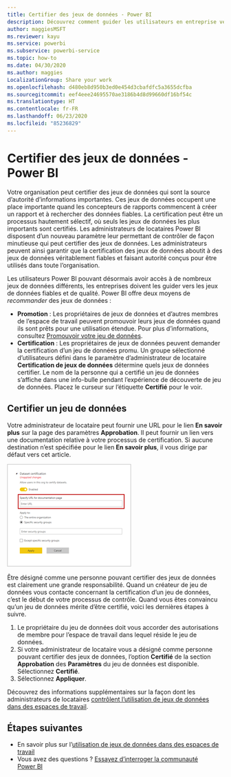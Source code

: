 ```yaml
---
title: Certifier des jeux de données - Power BI
description: Découvrez comment guider les utilisateurs en entreprise vers des jeux de données fiables et de qualité.
author: maggiesMSFT
ms.reviewer: kayu
ms.service: powerbi
ms.subservice: powerbi-service
ms.topic: how-to
ms.date: 04/30/2020
ms.author: maggies
LocalizationGroup: Share your work
ms.openlocfilehash: d480eb8d950b3ed0e454d3cbafdfc5a3655dcfba
ms.sourcegitcommit: eef4eee24695570ae3186b4d8d99660df16bf54c
ms.translationtype: HT
ms.contentlocale: fr-FR
ms.lasthandoff: 06/23/2020
ms.locfileid: "85236829"
---
```

# <a name="certify-datasets---power-bi"></a>Certifier des jeux de données - Power BI

Votre organisation peut certifier des jeux de données qui sont la source d’autorité d’informations importantes. Ces jeux de données occupent une place importante quand les concepteurs de rapports commencent à créer un rapport et à rechercher des données fiables. La certification peut être un processus hautement sélectif, où seuls les jeux de données les plus importants sont certifiés. Les administrateurs de locataires Power BI disposent d’un nouveau paramètre leur permettant de contrôler de façon minutieuse qui peut certifier des jeux de données. Les administrateurs peuvent ainsi garantir que la certification des jeux de données aboutit à des jeux de données véritablement fiables et faisant autorité conçus pour être utilisés dans toute l’organisation.

Les utilisateurs Power BI pouvant désormais avoir accès à de nombreux jeux de données différents, les entreprises doivent les guider vers les jeux de données fiables et de qualité. Power BI offre deux moyens de *recommander* des jeux de données :

- **Promotion** : Les propriétaires de jeux de données et d’autres membres de l’espace de travail peuvent promouvoir leurs jeux de données quand ils sont prêts pour une utilisation étendue. Pour plus d’informations, consultez [Promouvoir votre jeu de données](service-datasets-promote.md). 
- **Certification** : Les propriétaires de jeux de données peuvent demander la certification d’un jeu de données promu. Un groupe sélectionné d’utilisateurs défini dans le paramètre d’administrateur de locataire **Certification de jeux de données** détermine quels jeux de données certifier. Le nom de la personne qui a certifié un jeu de données s’affiche dans une info-bulle pendant l’expérience de découverte de jeu de données. Placez le curseur sur l’étiquette **Certifié** pour le voir.

## <a name="certify-a-dataset"></a>Certifier un jeu de données

Votre administrateur de locataire peut fournir une URL pour le lien **En savoir plus** sur la page des paramètres **Approbation**.  Il peut fournir un lien vers une documentation relative à votre processus de certification. Si aucune destination n’est spécifiée pour le lien **En savoir plus**, il vous dirige par défaut vers cet article.

![En savoir plus sur la certification de jeux de données](media/service-datasets-certify-promote/power-bi-dataset-learn-more-certification.png)

Être désigné comme une personne pouvant certifier des jeux de données est clairement une grande responsabilité. Quand un créateur de jeu de données vous contacte concernant la certification d’un jeu de données, c’est le début de votre processus de contrôle. Quand vous êtes convaincu qu’un jeu de données mérite d’être certifié, voici les dernières étapes à suivre.

1. Le propriétaire du jeu de données doit vous accorder des autorisations de membre pour l’espace de travail dans lequel réside le jeu de données.
1. Si votre administrateur de locataire vous a désigné comme personne pouvant certifier des jeux de données, l’option **Certifié** de la section **Approbation** des **Paramètres** du jeu de données est disponible. Sélectionnez **Certifié**.
1. Sélectionnez **Appliquer**.

Découvrez des informations supplémentaires sur la façon dont les administrateurs de locataires [contrôlent l’utilisation de jeux de données dans des espaces de travail](service-datasets-admin-across-workspaces.md).

## <a name="next-steps"></a>Étapes suivantes

* En savoir plus sur l’[utilisation de jeux de données dans des espaces de travail](service-datasets-across-workspaces.md)
* Vous avez des questions ? [Essayez d’interroger la communauté Power BI](https://community.powerbi.com/)
